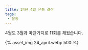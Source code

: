 ```yaml
---
title: 24년 4월 운동 결산
tags:
 - 운동
---
```


4월도 3월과 마찬가지로 11회를 채웠습니다.

{% asset_img 24_april.webp 500 %}

<!--more-->

